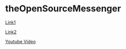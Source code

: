 # theOpenSourceMessenger

[Link1](https://medium.com/@andysingleton/applications-and-architecture-for-blockchain-style-messaging-e609a1aa242d "Medium Blogpost on Blockchain messaging model")

[Link2](https://medium.com/block-chain/the-third-generation-of-blockchain-tech-will-mix-and-match-with-real-world-systems-93b6cc3b1eb9 "Medium Blogpost on Blockchain messaging model")

[Youtube Video](https://www.youtube.com/watch?v=vVsIHCTGjsE&t=212s "Video on decentralized chat app")

